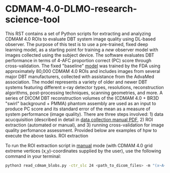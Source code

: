 # CDMAM-4.0-DLMO-research-science-tool
This RST contains a set of Python scripts for extracting and analyzing CDMAM 4.0 ROIs to evaluate DBT system image quality using DL-based observer.
The purpose of this test is to use a pre-trained, fixed deep learning model, as a starting point for training a *new* observer model with images collected using the subject device. The software evaluates DBT performance in terms of 4-AFC proportion correct (PC) score through cross-validation. The fixed "baseline" [model](https://plaque.twinbrook.org/index.php/s/QqtXn25qpP7MstE) was trained by the FDA using approximately 80,000 CDMAM 4.0 ROIs and includes images from several major DBT manufacturers, collected with assistance from the AdvaMed association. The model represents a variety of older and newer DBT systems featuring different x-ray detector types, resolutions, reconstruction algorithms, post-processing techniques, scanning geometries, and more.
A series of DICOM DBT reconstruction volumes of the (CDMAM 4.0 + BR3D "swirl" background + PMMA) phantom assembly are used as an input to produce PC score and its standard error of the mean as a measure of system performance (image quality). There are three steps involved: 1) data acucquisition (described in detail in [data collection manual PDF](https://plaque.twinbrook.org/index.php/s/AZYWP2z9SBYyexd), 2) ROI extraction (automated or manual), and 3) running cross-validation for image quality perfomance assessment. Provided below are examples of hpw to execute the above tasks.
ROI extraction

To run the ROI extraction script in <u>manual</u> mode (with CDMAM 4.0 grid extreme vertices (x,y)-coordinates supplied by the user), use the following command in your terminal:

```bash
python3 read_cdmam_blobs.py -ctr_slc 24 <path_to_dicom_files> -m "(x~A~, y~A~, x~B~, y~B~, x~C~, y~C~, x~D~, y~D~)"



